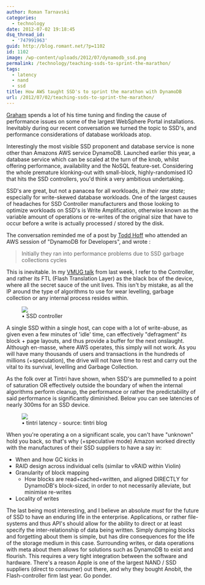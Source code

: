 ```yaml
---
author: Roman Tarnavski
categories:
  - technology
date: 2012-07-02 19:18:45
dsq_thread_id:
  - '747991963'
guid: http://blog.romant.net/?p=1102
id: 1102
image: /wp-content/uploads/2012/07/dynamodb_ssd.png
permalink: /technology/teaching-ssds-to-sprint-the-marathon/
tags:
  - latency
  - nand
  - ssd
title: How AWS taught SSD's to sprint the marathon with DynamoDB
url: /2012/07/02/teaching-ssds-to-sprint-the-marathon/
---
```


[Graham](https://twitter.com/bortoelnino) spends a lot of his time tuning and finding the cause of performance issues on some of the largest WebSphere Portal installations. Inevitably during our recent conversation we turned the topic to SSD's, and performance considerations of database workloads atop.

Interestingly the most visible SSD proponent and database service is none other than Amazons AWS service DynamoDB. Launched earlier this year, a database service which can be scaled at the turn of the knob, whilst offering performance, availability and the NoSQL feature-set. Considering the whole premature klonking-out with small-block, highly-randomised IO that hits the SSD controllers, you'd think a very ambitious undertaking.

SSD's are great, but not a panacea for all workloads, _in their raw state_; especially for write-skewed database workloads. One of the largest causes of headaches for SSD Controller manufacturers and those looking to optimize workloads on SSD's is Write Amplification, otherwise known as the variable amount of operations or re-writes of the original size that have to occur before a write is actually processed / stored by the disk.

The conversation reminded me of a post by [Todd Hoff](http://highscalability.com/blog/2012/5/14/dynamodb-talk-notes-and-the-ssd-hot-s3-cold-pattern.html) who attended an AWS session of "DynamoDB for Developers", and wrote :

> Initially they ran into performance problems due to SSD garbage collections cycles

This is inevitable. In my [VMUG talk](http://www.slideshare.net/tarnavski/ssd-101) from last week, I refer to the Controller, and rather its FTL (Flash Translation Layer) as the black box of the device, where all the secret sauce of the unit lives. This isn't by mistake, as all the IP around the type of algorithms to use for wear levelling, garbage collection or any internal process resides within.

<figure>
  <img src="/images/2012/07/flash-controller.png">
  <figcaption>• SSD controller</figcaption>
</figure>

A single SSD within a single host, can cope with a lot of write-abuse, as given even a few minutes of 'idle' time, can effectively "defragment" its block + page layouts, and thus provide a buffer for the next onslaught. Although en-masse, where AWS operates, this simply will not work. As you will have many thousands of users and transactions in the hundreds of millions (+speculation), the drive will not have time to rest and carry out the vital to its survival, levelling and Garbage Collection.

As the folk over at Tintri have shown, when SSD's are pummelled to a point of saturation OR effectively outside the boundary of when the internal algorithms perform cleanup, the performance or rather the predictability of said performance is significantly diminished. Below you can see latencies of nearly 300ms for an SSD device.

<figure>
  <img src="/images/2012/07/tintri.png">
  <figcaption>• tintri latency - source: tintri blog</figcaption>
</figure>

When you're operating a on a significant scale, you can't have "unknown" hold you back, so that's why (+speculative mode) Amazon worked directly with the manufactures of their SSD suppliers to have a say in:

  - When and how GC kicks in
  - RAID design across individual cells (similar to vRAID within Violin)
  - Granularity of block mapping 
    - How blocks are read+cached+written, and aligned DIRECTLY for DynamoDB's block-sized, in order to not necessarily alleviate, but minimise re-writes
  - Locality of writes

The last being most interesting, and I believe an absolute _must_ for the future of SSD to have an enduring life in the enterprise. Applications, or rather file-systems and thus API's should allow for the ability to direct or at least specify the inter-relationship of data being written. Simply dumping blocks and forgetting about them is simple, but has dire consequences for the life of the storage medium in this case. Surrounding writes, or data operations with meta about them allows for solutions such as DynamoDB to exist and flourish. This requires a very tight integration between the software and hardware. There's a reason Apple is one of the largest NAND / SSD suppliers (direct to consumer) out there, and why they bought Anobit, the Flash-controller firm last year. Go ponder.